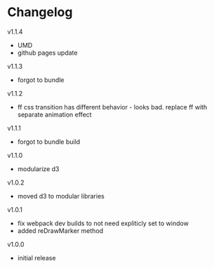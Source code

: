 # Changelog

v1.1.4
- UMD
- github pages update

v1.1.3
- forgot to bundle

v1.1.2
- ff css transition has different behavior - looks bad.  replace ff with separate animation effect

v1.1.1
- forgot to bundle build

v1.1.0
- modularize d3

v1.0.2
- moved d3 to modular libraries

v1.0.1
- fix webpack dev builds to not need expliticly set to window
- added reDrawMarker method

v1.0.0
- initial release
